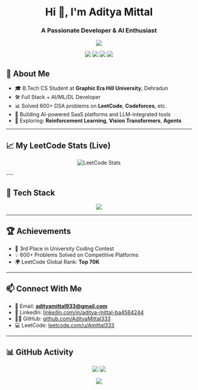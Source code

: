 <h1 align="center">Hi 👋, I'm Aditya Mittal</h1>
<h3 align="center">A Passionate Developer & AI Enthusiast</h3>

<p align="center">
  <img src="https://readme-typing-svg.demolab.com/?lines=Full-Stack+Developer;AI+%7C+ML+%7C+DL+Practitioner;Open+Source+Enthusiast;Always+learning+something+new!" />
</p>

<p align="center">
  <a href="mailto:adityamittal933@gmail.com"><img src="https://img.shields.io/badge/Email-D14836?style=for-the-badge&logo=gmail&logoColor=white"/></a>
  <a href="https://linkedin.com/in/aditya-mittal-ba4564244/"><img src="https://img.shields.io/badge/LinkedIn-blue?style=for-the-badge&logo=linkedin&logoColor=white"/></a>
  <a href="https://github.com/AdityaMittal333"><img src="https://img.shields.io/github/followers/AdityaMittal333?label=GitHub&style=for-the-badge&logo=github"/></a>
  <a href="https://leetcode.com/u/Amittal333/"><img src="https://img.shields.io/badge/LeetCode-FFA116?style=for-the-badge&logo=leetcode&logoColor=black"/></a>
</p>

## 🧠 About Me

- 🎓 B.Tech CS Student at **Graphic Era Hill University**, Dehradun
- 🛠 Full Stack + AI/ML/DL Developer
- 📊 Solved 600+ DSA problems on **LeetCode**, **Codeforces**, etc.
- 🔭 Building AI-powered SaaS platforms and LLM-integrated tools
- 🧠 Exploring: **Reinforcement Learning**, **Vision Transformers**, **Agents**

---

## 📈 My LeetCode Stats (Live)

<p align="center">
  <img src="https://leetcard.jacoblin.cool/Amittal333?ext=heatmap" alt="LeetCode Stats" />
</p>
---

## 🧰 Tech Stack

<p align="center">
  <img src="https://skillicons.dev/icons?i=cpp,py,java,html,css,js,react,nodejs,express,mongodb,firebase,git,github,vscode,tensorflow,keras" />
</p>

---

## 🏆 Achievements

- 🥉 3rd Place in University Coding Contest
- 💡 600+ Problems Solved on Competitive Platforms
- 🌍 LeetCode Global Rank: **Top 70K**

---

## 📫 Connect With Me

- 📧 Email: **adityamittal933@gmail.com**
- 🔗 LinkedIn: [linkedin.com/in/aditya-mittal-ba4564244](https://linkedin.com/in/aditya-mittal-ba4564244)
- 🧑‍💻 GitHub: [github.com/AdityaMittal333](https://github.com/AdityaMittal333)
- 💻 LeetCode: [leetcode.com/u/Amittal333](https://leetcode.com/u/Amittal333/)

---

## 📊 GitHub Activity

<p align="center">
  <img src="https://github-readme-stats.vercel.app/api?username=AdityaMittal333&show_icons=true&theme=radical" />
  <img src="https://github-readme-streak-stats.herokuapp.com/?user=AdityaMittal333&theme=radical" />
</p>

<p align="center">
  <img src="https://github-profile-summary-cards.vercel.app/api/cards/profile-details?username=AdityaMittal333&theme=radical" />
</p>
